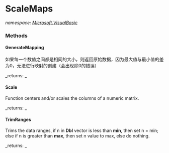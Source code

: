 ﻿
# ScaleMaps
_namespace: [Microsoft.VisualBasic](N-Microsoft.VisualBasic.md)_



### Methods

#### GenerateMapping
如果每一个数值之间都是相同的大小，则返回原始数据，因为最大值与最小值的差为0，无法进行映射的创建（会出现除0的错误）

_returns: _
#### Scale
Function centers and/or scales the columns of a numeric matrix.

_returns: _
#### TrimRanges
Trims the data ranges, 
 if n in **Dbl** vector is less than **min**, then set n = min;
 else if n is greater than **max**, then set n value to max, 
 else do nothing.

_returns: _



